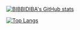 [![BIBBIDIBA's GitHub stats](https://github-readme-stats.vercel.app/api?username=BIBBIDIBA&count_private=true&show_icons=true&bg_color=60,01e9bd,007cde&title_color=fff&text_color=fff&icon_color=fff)](https://github.com/anuraghazra/github-readme-stats)

[![Top Langs](https://github-readme-stats.vercel.app/api/top-langs/?username=BIBBIDIBA&bg_color=60,01e9bd,007cde&title_color=fff&text_color=fff&icon_color=fff)](https://github.com/anuraghazra/github-readme-stats)
